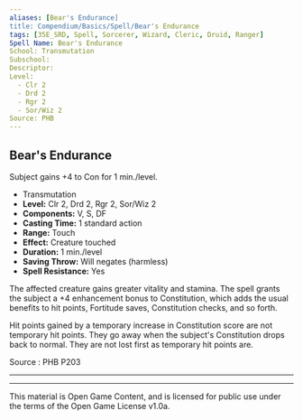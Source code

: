 ```yaml
---
aliases: [Bear's Endurance]
title: Compendium/Basics/Spell/Bear's Endurance
tags: [35E_SRD, Spell, Sorcerer, Wizard, Cleric, Druid, Ranger]
Spell Name: Bear's Endurance
School: Transmutation
Subschool: 
Descriptor: 
Level:
  - Clr 2
  - Drd 2
  - Rgr 2
  - Sor/Wiz 2
Source: PHB
---
```



## Bear's Endurance

Subject gains +4 to Con for 1 min./level.

*   Transmutation
*   **Level:** Clr 2, Drd 2, Rgr 2, Sor/Wiz 2
*   **Components:** V, S, DF
*   **Casting Time:** 1 standard action
*   **Range:** Touch
*   **Effect:** Creature touched
*   **Duration:** 1 min./level
*   **Saving Throw:** Will negates (harmless)
*   **Spell Resistance:** Yes

<p>The affected creature gains greater vitality and stamina. The spell grants the subject a +4 enhancement bonus to Constitution, which adds the usual benefits to hit points, Fortitude saves, Constitution checks, and so forth.</p><p>Hit points gained by a temporary increase in Constitution score are not temporary hit points. They go away when the subject's Constitution drops back to normal. They are not lost first as temporary hit points are.</p>

Source : PHB P203

---

---

This material is Open Game Content, and is licensed for public use under
the terms of the Open Game License v1.0a.
